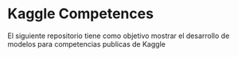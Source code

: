 # Kaggle Competences
El siguiente repositorio tiene como objetivo mostrar el desarrollo de modelos para competencias publicas de Kaggle

